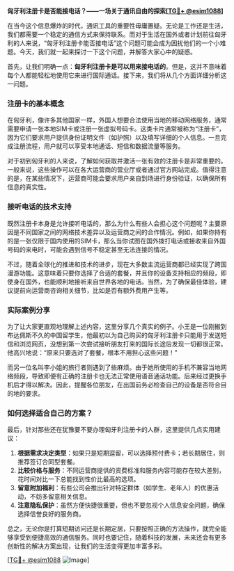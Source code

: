**匈牙利注册卡是否能接电话？——一场关于通讯自由的探索[[TG💪+ @esim1088](https://t.me/s/esim1088)]**

在当今这个信息爆炸的时代，通讯工具的重要性毋庸置疑。无论是工作还是生活，我们都需要一个稳定的通信方式来保持联系。而对于生活在国外或者计划前往匈牙利的人来说，“匈牙利注册卡能否接电话”这个问题可能会成为困扰他们的一个小难题。今天，我们就一起来探讨一下这个问题，并解答大家心中的疑惑。

首先，让我们明确一点：**匈牙利注册卡是可以用来接电话的**。但是，这并不意味着每个人都能轻松地使用它来进行国际通话。接下来，我们将从几个方面详细分析这一问题。

### 注册卡的基本概念

在匈牙利，像许多其他国家一样，外国人想要合法使用当地的移动网络服务，通常需要申请一张本地SIM卡或注册一张虚拟号码卡。这类卡片通常被称为“注册卡”，因为它们要求用户提供身份证明文件（如护照）以及填写详细的个人信息。一旦完成注册流程，用户就可以享受本地通话、短信和数据流量等服务。

对于初到匈牙利的人来说，了解如何获取并激活一张有效的注册卡是非常重要的。一般来说，这些操作可以在各大运营商的营业厅或者通过官方网站完成。值得注意的是，在某些情况下，运营商可能会要求用户亲自到场进行身份验证，以确保所有信息的真实性。

### 接听电话的技术支持

既然注册卡本身是允许接听电话的，那么为什么有些人会担心这个问题呢？主要原因是不同国家之间的网络技术差异以及运营商之间的合作情况。例如，如果你持有的是一张仅限于国内使用的SIM卡，那么当你试图在国外拨打电话或接收来自外国号码的来电时，可能会遇到信号不稳定甚至无法连接的情况。

不过，随着全球化的推进和技术的进步，现在大多数主流运营商都已经实现了跨国漫游功能。这意味着只要你选择了合适的套餐，并且你的设备支持相应的频段，即使身在国外，也能顺利地接听来自世界各地的电话。当然，为了确保最佳体验，建议提前向运营商咨询相关细节，比如是否有额外费用产生等。

### 实际案例分享

为了让大家更直观地理解上述内容，这里分享几个真实的例子。小王是一位刚搬到布达佩斯不久的中国留学生，他最初以为自己购买的匈牙利注册卡只能用于发送短信和浏览网页，没想到第一次尝试接听朋友打来的国际长途后发现一切都很正常。他高兴地说：“原来只要选对了套餐，根本不用担心这些问题！”

而另一位名叫李小姐的旅行者则遇到了些麻烦。由于她所使用的手机不兼容当地网络频段，导致即便有正确的注册卡也无法正常使用语音通话功能。后来经过更换手机后才得以解决。因此，提醒各位朋友，在出国前务必检查自己的设备是否符合目的地的要求。

### 如何选择适合自己的方案？

最后，针对那些还在犹豫要不要办理匈牙利注册卡的人群，这里提供几点实用建议：

1. **根据需求决定类型**：如果只是短期逗留，可以选择预付费卡；若长期居住，则推荐签订合同型套餐。
2. **比较价格与服务**：不同运营商提供的资费标准和服务内容可能存在较大差别，花时间对比一下总能找到性价比最高的选项。
3. **留意附加福利**：有些公司会推出针对特定群体（如学生、老年人）的优惠活动，不妨多留意相关信息。
4. **注意隐私保护**：虽然方便快捷很重要，但也不要忽视个人信息安全问题，确保选择信誉良好的服务商。

总之，无论你是打算短期访问还是长期定居，只要按照正确的方法操作，就完全能够享受到便捷高效的通信服务。同时也要记住，随着科技的发展，未来还会有更多创新性的解决方案出现，让我们的生活变得更加丰富多彩。

[[TG💪+ @esim1088](https://t.me/s/esim1088) ![Image](https://i.postimg.cc/4NQfJmqS/Snipaste-2025-05-13-00-14-12.png)]